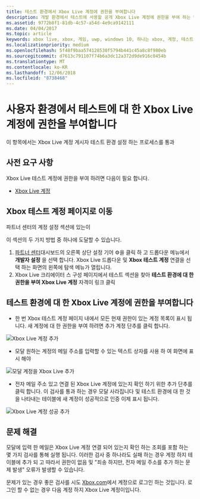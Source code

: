 ```yaml
---
title: 테스트 환경에서 Xbox Live 계정에 권한을 부여합니다
description: 개발 환경에서 테스트에 사용할 공개 Xbox Live 계정에 권한을 부여 하는 방법을 알아봅니다.
ms.assetid: 9772b8f1-81db-4c57-a54d-4e9ca9142111
ms.date: 04/04/2017
ms.topic: article
keywords: xbox live, xbox, 게임, uwp, windows 10, 하나는 xbox, 계정, 테스트 계정
ms.localizationpriority: medium
ms.openlocfilehash: 5f48f9baa574128530f5794b441c45a8c8f980eb
ms.sourcegitcommit: d7613c791107f74b6a3dc12a372d9de916c0454b
ms.translationtype: MT
ms.contentlocale: ko-KR
ms.lasthandoff: 12/06/2018
ms.locfileid: "8738468"
---
```

# <a name="authorize-xbox-live-accounts-for-testing-in-your-environment"></a>사용자 환경에서 테스트에 대 한 Xbox Live 계정에 권한을 부여합니다

이 항목에서는 Xbox Live 계정 게시자 테스트 환경 설정 하는 프로세스를 통과

## <a name="prerequisites"></a>사전 요구 사항

Xbox Live 테스트 계정에 권한을 부여 하려면 다음이 필요 합니다.

* [Xbox Live 계정](https://support.xbox.com/browse/my-account/manage-account/Create%20account)

## <a name="navigate-to-the-xbox-test-account-page"></a>Xbox 테스트 계정 페이지로 이동

파트너 센터의 계정 설정 섹션에 있는이

이 섹션의 두 가지 방법 중 하나에 도달할 수 있습니다.

1. [파트너 센터](https://partner.microsoft.com/dashboard/windows/overview)대시보드의 오른쪽 상단 설정 기어 ⚙️을 클릭 하 고 드롭다운 메뉴에서 **개발자 설정** 을 선택 합니다. Xbox Live 드롭다운 및 **Xbox 테스트 계정** 연결을 선택 하는 화면의 왼쪽에 탐색 메뉴가 열립니다.
2. Xbox Live 크리에이터 스 구성 페이지에서 테스트 섹션을 찾아 **테스트 환경에 대 한 권한을 부여 Xbox Live 계정** 자격이 링크 클릭

## <a name="authorize-an-xbox-live-account-for-your-test-environment"></a>테스트 환경에 대 한 Xbox Live 계정에 권한을 부여합니다

* 한 번 Xbox 테스트 계정 페이지 내에서 모든 현재 권한이 있는 계정 목록이 표시 됩니다. 새 계정에 대 한 권한을 부여 하려면 추가 계정 단추를 클릭 합니다.

![Xbox Live 계정 추가](../images/creators_udc/add_test_account.png)

* 모달 원하는 계정의 메일 주소를 입력할 수 있는 텍스트 상자를 사용 하 여 화면에 표시 해야

![모달 계정을 Xbox Live 추가](../images/creators_udc/add_test_account_modal.png)

* 전자 메일 주소 있고 연결 된 Xbox Live 계정에 있는지 확인 하기 위한 추가 단추를 클릭 합니다. 이 검사를 통과 하는 경우 모달 사라집니다 및 테스트 환경에 대 한 것을 나타내는 테이블에 새 계정이 성공적으로 인증 이제 표시 됩니다.

![Xbox Live 계정 성공 추가](../images/creators_udc/add_test_account_success.png)

## <a name="troubleshooting"></a>문제 해결

모달에 입력 한 메일은 Xbox Live 계정 연결 되어 있는지 확인 하는 조회를 포함 하는 몇 가지 검사를 통해 실행 됩니다. 이러한 검사 중 하나라도 실패 하는 경우 계정 하지 테이블에 추가 되 고 따라서 권한이 없음 및 "죄송 하지만, 전자 메일 주소를 추가 하는 문제 발생" 오류가 발생할 수 있습니다.

문제가 있는 경우 좋은 검사를 시도 [Xbox.com](http://www.xbox.com/live/)에서 계정으로 로그인 하는 것입니다. 로그인 할 수 없는 경우 다음 계정 하지 Xbox Live 계정이입니다.
